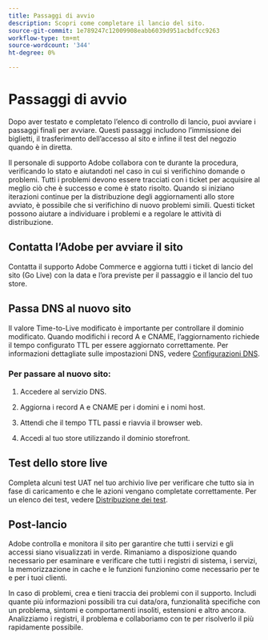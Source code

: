 ```yaml
---
title: Passaggi di avvio
description: Scopri come completare il lancio del sito.
source-git-commit: 1e789247c12009908eabb6039d951acbdfcc9263
workflow-type: tm+mt
source-wordcount: '344'
ht-degree: 0%

---
```


# Passaggi di avvio

Dopo aver testato e completato l’elenco di controllo di lancio, puoi avviare i passaggi finali per avviare. Questi passaggi includono l’immissione dei biglietti, il trasferimento dell’accesso al sito e infine il test del negozio quando è in diretta.

Il personale di supporto Adobe collabora con te durante la procedura, verificando lo stato e aiutandoti nel caso in cui si verifichino domande o problemi. Tutti i problemi devono essere tracciati con i ticket per acquisire al meglio ciò che è successo e come è stato risolto. Quando si iniziano iterazioni continue per la distribuzione degli aggiornamenti allo store avviato, è possibile che si verifichino di nuovo problemi simili. Questi ticket possono aiutare a individuare i problemi e a regolare le attività di distribuzione.

## Contatta l’Adobe per avviare il sito

Contatta il supporto Adobe Commerce e aggiorna tutti i ticket di lancio del sito (Go Live) con la data e l’ora previste per il passaggio e il lancio del tuo store.

## Passa DNS al nuovo sito

Il valore Time-to-Live modificato è importante per controllare il dominio modificato. Quando modifichi i record A e CNAME, l’aggiornamento richiede il tempo configurato TTL per essere aggiornato correttamente. Per informazioni dettagliate sulle impostazioni DNS, vedere [Configurazioni DNS](checklist.md#update-dns-configuration-with-production-settings).

### Per passare al nuovo sito:

1. Accedere al servizio DNS.

1. Aggiorna i record A e CNAME per i domini e i nomi host.

1. Attendi che il tempo TTL passi e riavvia il browser web.

1. Accedi al tuo store utilizzando il dominio storefront.

## Test dello store live

Completa alcuni test UAT nel tuo archivio live per verificare che tutto sia in fase di caricamento e che le azioni vengano completate correttamente. Per un elenco dei test, vedere [Distribuzione dei test](../test/staging-and-production.md#complete-uat-testing).

## Post-lancio

Adobe controlla e monitora il sito per garantire che tutti i servizi e gli accessi siano visualizzati in verde. Rimaniamo a disposizione quando necessario per esaminare e verificare che tutti i registri di sistema, i servizi, la memorizzazione in cache e le funzioni funzionino come necessario per te e per i tuoi clienti.

In caso di problemi, crea e tieni traccia dei problemi con il supporto. Includi quante più informazioni possibili tra cui data/ora, funzionalità specifiche con un problema, sintomi e comportamenti insoliti, estensioni e altro ancora. Analizziamo i registri, il problema e collaboriamo con te per risolverlo il più rapidamente possibile.
